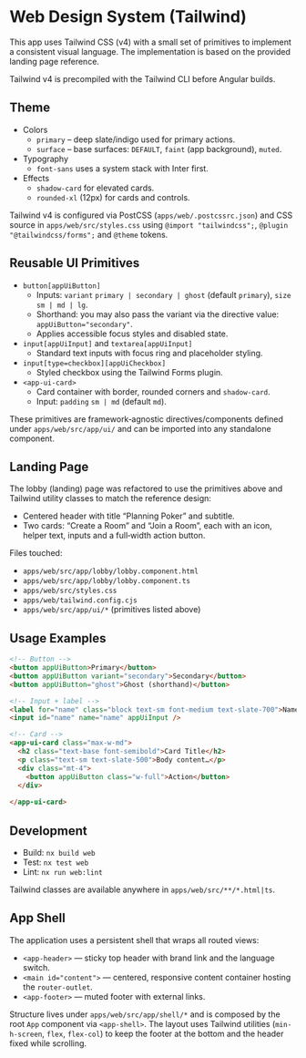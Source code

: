 # Web Design System (Tailwind)

This app uses Tailwind CSS (v4) with a small set of primitives to implement a consistent visual language. The implementation is based on the provided landing page reference.

Tailwind v4 is precompiled with the Tailwind CLI before Angular builds.

## Theme

- Colors
  - `primary` – deep slate/indigo used for primary actions.
  - `surface` – base surfaces: `DEFAULT`, `faint` (app background), `muted`.
- Typography
  - `font-sans` uses a system stack with Inter first.
- Effects
  - `shadow-card` for elevated cards.
  - `rounded-xl` (12px) for cards and controls.

Tailwind v4 is configured via PostCSS (`apps/web/.postcssrc.json`) and CSS source in `apps/web/src/styles.css` using `@import "tailwindcss";`, `@plugin "@tailwindcss/forms";` and `@theme` tokens.

## Reusable UI Primitives

- `button[appUiButton]`
  - Inputs: `variant` `primary | secondary | ghost` (default `primary`), `size` `sm | md | lg`.
  - Shorthand: you may also pass the variant via the directive value: `appUiButton="secondary"`.
  - Applies accessible focus styles and disabled state.
- `input[appUiInput]` and `textarea[appUiInput]`
  - Standard text inputs with focus ring and placeholder styling.
- `input[type=checkbox][appUiCheckbox]`
  - Styled checkbox using the Tailwind Forms plugin.
- `<app-ui-card>`
  - Card container with border, rounded corners and `shadow-card`.
  - Input: `padding` `sm | md` (default `md`).

These primitives are framework‑agnostic directives/components defined under `apps/web/src/app/ui/` and can be imported into any standalone component.

## Landing Page

The lobby (landing) page was refactored to use the primitives above and Tailwind utility classes to match the reference design:

- Centered header with title “Planning Poker” and subtitle.
- Two cards: “Create a Room” and “Join a Room”, each with an icon, helper text, inputs and a full‑width action button.

Files touched:

- `apps/web/src/app/lobby/lobby.component.html`
- `apps/web/src/app/lobby/lobby.component.ts`
- `apps/web/src/styles.css`
- `apps/web/tailwind.config.cjs`
- `apps/web/src/app/ui/*` (primitives listed above)

## Usage Examples

```html
<!-- Button -->
<button appUiButton>Primary</button>
<button appUiButton variant="secondary">Secondary</button>
<button appUiButton="ghost">Ghost (shorthand)</button>

<!-- Input + label -->
<label for="name" class="block text-sm font-medium text-slate-700">Name</label>
<input id="name" name="name" appUiInput />

<!-- Card -->
<app-ui-card class="max-w-md">
  <h2 class="text-base font-semibold">Card Title</h2>
  <p class="text-sm text-slate-500">Body content…</p>
  <div class="mt-4">
    <button appUiButton class="w-full">Action</button>
  </div>
  
</app-ui-card>
```

## Development

- Build: `nx build web`
- Test: `nx test web`
- Lint: `nx run web:lint`

Tailwind classes are available anywhere in `apps/web/src/**/*.html|ts`.

## App Shell

The application uses a persistent shell that wraps all routed views:

- `<app-header>` — sticky top header with brand link and the language switch.
- `<main id="content">` — centered, responsive content container hosting the `router-outlet`.
- `<app-footer>` — muted footer with external links.

Structure lives under `apps/web/src/app/shell/*` and is composed by the root `App` component via `<app-shell>`. The layout uses Tailwind utilities (`min-h-screen`, `flex`, `flex-col`) to keep the footer at the bottom and the header fixed while scrolling.
